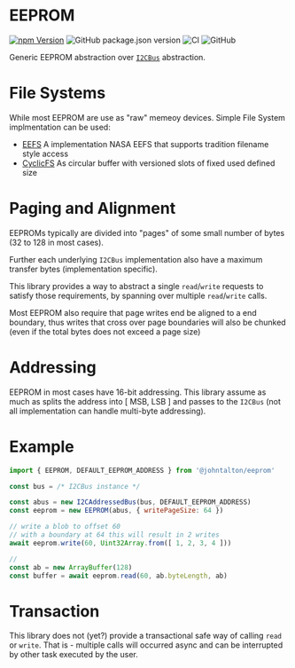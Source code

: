 # EEPROM
[![npm Version](http://img.shields.io/npm/v/@johntalton/eeprom.svg)](https://www.npmjs.com/package/@johntalton/eeprom)
![GitHub package.json version](https://img.shields.io/github/package-json/v/johntalton/eeprom)
![CI](https://github.com/johntalton/eeprom/workflows/CI/badge.svg)
![GitHub](https://img.shields.io/github/license/johntalton/eeprom)

Generic EEPROM abstraction over [`I2CBus`](https://github.com/johntalton/and-other-delights) abstraction.

# File Systems

While most EEPROM are use as "raw" memeoy devices.  Simple File System implmentation can be used:

- [EEFS](https://github.com/johntaton/eefs) A implementation NASA EEFS that supports tradition filename style access
- [CyclicFS](https://github.com/johntaton/cyclic-fs) As circular buffer with versioned slots of fixed used defined size


# Paging and Alignment

EEPROMs typically are divided into "pages" of some small number of bytes (32 to 128 in most cases).

Further each underlying `I2CBus` implementation also have a maximum transfer bytes (implementation specific).

This library provides a way to abstract a single `read`/`write` requests to satisfy those requirements, by spanning over multiple `read`/`write` calls.

Most EEPROM also require that page writes end be aligned to a end boundary, thus writes that cross over page boundaries will also be chunked (even if the total bytes does not exceed a page size)

# Addressing

EEPROM in most cases have 16-bit addressing.  This library assume as much as splits the address into [ MSB, LSB ] and passes to the `I2CBus` (not all implementation can handle multi-byte addressing).

# Example

```javascript
import { EEPROM, DEFAULT_EEPROM_ADDRESS } from '@johntalton/eeprom'

const bus = /* I2CBus instance */

const abus = new I2CAddressedBus(bus, DEFAULT_EEPROM_ADDRESS)
const eeprom = new EEPROM(abus, { writePageSize: 64 })

// write a blob to offset 60
// with a boundary at 64 this will result in 2 writes
await eeprom.write(60, Uint32Array.from([ 1, 2, 3, 4 ]))

//
const ab = new ArrayBuffer(128)
const buffer = await eeprom.read(60, ab.byteLength, ab)
```

# Transaction

This library does not (yet?) provide a transactional safe way of calling `read` or `write`.  That is - multiple calls will occurred async and can be interrupted by other task executed by the user.
